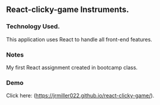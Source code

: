 ## React-clicky-game Instruments.

### Technology Used.

This application uses React to handle all front-end features.

### Notes

My first React assignment created in bootcamp class.

### Demo

Click here: (https://jrmiller022.github.io/react-clicky-game/).
